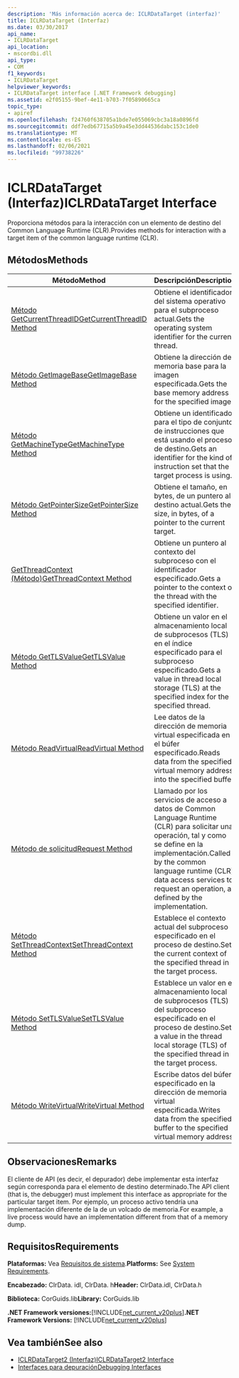 ```yaml
---
description: 'Más información acerca de: ICLRDataTarget (interfaz)'
title: ICLRDataTarget (Interfaz)
ms.date: 03/30/2017
api_name:
- ICLRDataTarget
api_location:
- mscordbi.dll
api_type:
- COM
f1_keywords:
- ICLRDataTarget
helpviewer_keywords:
- ICLRDataTarget interface [.NET Framework debugging]
ms.assetid: e2f05155-9bef-4e11-b703-7f05890665ca
topic_type:
- apiref
ms.openlocfilehash: f24760f638705a1bde7e055069cbc3a18a0896fd
ms.sourcegitcommit: ddf7edb67715a5b9a45e3dd44536dabc153c1de0
ms.translationtype: MT
ms.contentlocale: es-ES
ms.lasthandoff: 02/06/2021
ms.locfileid: "99738226"
---
```

# <a name="iclrdatatarget-interface"></a><span data-ttu-id="dd951-103">ICLRDataTarget (Interfaz)</span><span class="sxs-lookup"><span data-stu-id="dd951-103">ICLRDataTarget Interface</span></span>

<span data-ttu-id="dd951-104">Proporciona métodos para la interacción con un elemento de destino del Common Language Runtime (CLR).</span><span class="sxs-lookup"><span data-stu-id="dd951-104">Provides methods for interaction with a target item of the common language runtime (CLR).</span></span>  
  
## <a name="methods"></a><span data-ttu-id="dd951-105">Métodos</span><span class="sxs-lookup"><span data-stu-id="dd951-105">Methods</span></span>  
  
|<span data-ttu-id="dd951-106">Método</span><span class="sxs-lookup"><span data-stu-id="dd951-106">Method</span></span>|<span data-ttu-id="dd951-107">Descripción</span><span class="sxs-lookup"><span data-stu-id="dd951-107">Description</span></span>|  
|------------|-----------------|  
|[<span data-ttu-id="dd951-108">Método GetCurrentThreadID</span><span class="sxs-lookup"><span data-stu-id="dd951-108">GetCurrentThreadID Method</span></span>](iclrdatatarget-getcurrentthreadid-method.md)|<span data-ttu-id="dd951-109">Obtiene el identificador del sistema operativo para el subproceso actual.</span><span class="sxs-lookup"><span data-stu-id="dd951-109">Gets the operating system identifier for the current thread.</span></span>|  
|[<span data-ttu-id="dd951-110">Método GetImageBase</span><span class="sxs-lookup"><span data-stu-id="dd951-110">GetImageBase Method</span></span>](iclrdatatarget-getimagebase-method.md)|<span data-ttu-id="dd951-111">Obtiene la dirección de memoria base para la imagen especificada.</span><span class="sxs-lookup"><span data-stu-id="dd951-111">Gets the base memory address for the specified image.</span></span>|  
|[<span data-ttu-id="dd951-112">Método GetMachineType</span><span class="sxs-lookup"><span data-stu-id="dd951-112">GetMachineType Method</span></span>](iclrdatatarget-getmachinetype-method.md)|<span data-ttu-id="dd951-113">Obtiene un identificador para el tipo de conjunto de instrucciones que está usando el proceso de destino.</span><span class="sxs-lookup"><span data-stu-id="dd951-113">Gets an identifier for the kind of instruction set that the target process is using.</span></span>|  
|[<span data-ttu-id="dd951-114">Método GetPointerSize</span><span class="sxs-lookup"><span data-stu-id="dd951-114">GetPointerSize Method</span></span>](iclrdatatarget-getpointersize-method.md)|<span data-ttu-id="dd951-115">Obtiene el tamaño, en bytes, de un puntero al destino actual.</span><span class="sxs-lookup"><span data-stu-id="dd951-115">Gets the size, in bytes, of a pointer to the current target.</span></span>|  
|[<span data-ttu-id="dd951-116">GetThreadContext (Método)</span><span class="sxs-lookup"><span data-stu-id="dd951-116">GetThreadContext Method</span></span>](iclrdatatarget-getthreadcontext-method.md)|<span data-ttu-id="dd951-117">Obtiene un puntero al contexto del subproceso con el identificador especificado.</span><span class="sxs-lookup"><span data-stu-id="dd951-117">Gets a pointer to the context of the thread with the specified identifier.</span></span>|  
|[<span data-ttu-id="dd951-118">Método GetTLSValue</span><span class="sxs-lookup"><span data-stu-id="dd951-118">GetTLSValue Method</span></span>](iclrdatatarget-gettlsvalue-method.md)|<span data-ttu-id="dd951-119">Obtiene un valor en el almacenamiento local de subprocesos (TLS) en el índice especificado para el subproceso especificado.</span><span class="sxs-lookup"><span data-stu-id="dd951-119">Gets a value in thread local storage (TLS) at the specified index for the specified thread.</span></span>|  
|[<span data-ttu-id="dd951-120">Método ReadVirtual</span><span class="sxs-lookup"><span data-stu-id="dd951-120">ReadVirtual Method</span></span>](iclrdatatarget-readvirtual-method.md)|<span data-ttu-id="dd951-121">Lee datos de la dirección de memoria virtual especificada en el búfer especificado.</span><span class="sxs-lookup"><span data-stu-id="dd951-121">Reads data from the specified virtual memory address into the specified buffer.</span></span>|  
|[<span data-ttu-id="dd951-122">Método de solicitud</span><span class="sxs-lookup"><span data-stu-id="dd951-122">Request Method</span></span>](iclrdatatarget-request-method.md)|<span data-ttu-id="dd951-123">Llamado por los servicios de acceso a datos de Common Language Runtime (CLR) para solicitar una operación, tal y como se define en la implementación.</span><span class="sxs-lookup"><span data-stu-id="dd951-123">Called by the common language runtime (CLR) data access services to request an operation, as defined by the implementation.</span></span>|  
|[<span data-ttu-id="dd951-124">Método SetThreadContext</span><span class="sxs-lookup"><span data-stu-id="dd951-124">SetThreadContext Method</span></span>](iclrdatatarget-setthreadcontext-method.md)|<span data-ttu-id="dd951-125">Establece el contexto actual del subproceso especificado en el proceso de destino.</span><span class="sxs-lookup"><span data-stu-id="dd951-125">Sets the current context of the specified thread in the target process.</span></span>|  
|[<span data-ttu-id="dd951-126">Método SetTLSValue</span><span class="sxs-lookup"><span data-stu-id="dd951-126">SetTLSValue Method</span></span>](iclrdatatarget-settlsvalue-method.md)|<span data-ttu-id="dd951-127">Establece un valor en el almacenamiento local de subprocesos (TLS) del subproceso especificado en el proceso de destino.</span><span class="sxs-lookup"><span data-stu-id="dd951-127">Sets a value in the thread local storage (TLS) of the specified thread in the target process.</span></span>|  
|[<span data-ttu-id="dd951-128">Método WriteVirtual</span><span class="sxs-lookup"><span data-stu-id="dd951-128">WriteVirtual Method</span></span>](iclrdatatarget-writevirtual-method.md)|<span data-ttu-id="dd951-129">Escribe datos del búfer especificado en la dirección de memoria virtual especificada.</span><span class="sxs-lookup"><span data-stu-id="dd951-129">Writes data from the specified buffer to the specified virtual memory address.</span></span>|  
  
## <a name="remarks"></a><span data-ttu-id="dd951-130">Observaciones</span><span class="sxs-lookup"><span data-stu-id="dd951-130">Remarks</span></span>  

 <span data-ttu-id="dd951-131">El cliente de API (es decir, el depurador) debe implementar esta interfaz según corresponda para el elemento de destino determinado.</span><span class="sxs-lookup"><span data-stu-id="dd951-131">The API client (that is, the debugger) must implement this interface as appropriate for the particular target item.</span></span> <span data-ttu-id="dd951-132">Por ejemplo, un proceso activo tendría una implementación diferente de la de un volcado de memoria.</span><span class="sxs-lookup"><span data-stu-id="dd951-132">For example, a live process would have an implementation different from that of a memory dump.</span></span>  
  
## <a name="requirements"></a><span data-ttu-id="dd951-133">Requisitos</span><span class="sxs-lookup"><span data-stu-id="dd951-133">Requirements</span></span>  

 <span data-ttu-id="dd951-134">**Plataformas:** Vea [Requisitos de sistema](../../get-started/system-requirements.md).</span><span class="sxs-lookup"><span data-stu-id="dd951-134">**Platforms:** See [System Requirements](../../get-started/system-requirements.md).</span></span>  
  
 <span data-ttu-id="dd951-135">**Encabezado:** ClrData. idl, ClrData. h</span><span class="sxs-lookup"><span data-stu-id="dd951-135">**Header:** ClrData.idl, ClrData.h</span></span>  
  
 <span data-ttu-id="dd951-136">**Biblioteca:** CorGuids.lib</span><span class="sxs-lookup"><span data-stu-id="dd951-136">**Library:** CorGuids.lib</span></span>  
  
 <span data-ttu-id="dd951-137">**.NET Framework versiones:**[!INCLUDE[net_current_v20plus](../../../../includes/net-current-v20plus-md.md)]</span><span class="sxs-lookup"><span data-stu-id="dd951-137">**.NET Framework Versions:** [!INCLUDE[net_current_v20plus](../../../../includes/net-current-v20plus-md.md)]</span></span>  
  
## <a name="see-also"></a><span data-ttu-id="dd951-138">Vea también</span><span class="sxs-lookup"><span data-stu-id="dd951-138">See also</span></span>

- [<span data-ttu-id="dd951-139">ICLRDataTarget2 (Interfaz)</span><span class="sxs-lookup"><span data-stu-id="dd951-139">ICLRDataTarget2 Interface</span></span>](iclrdatatarget2-interface.md)
- [<span data-ttu-id="dd951-140">Interfaces para depuración</span><span class="sxs-lookup"><span data-stu-id="dd951-140">Debugging Interfaces</span></span>](debugging-interfaces.md)

